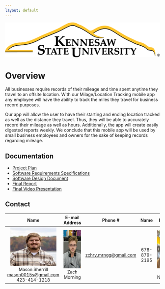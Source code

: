 ```yaml
---
layout: default
---
```


<img src="assets/images/KSULogo.png" alt="Kennesaw State University Logo" />

# Overview

All businesses require records of their mileage and time spent anytime they travel to an offsite location. With our Milage/Location Tracking mobile app any employee will have the ability to track the miles they travel for business record purposes.  

Our app will allow the user to have their starting and ending location tracked as well as the distance they travel. Thus, they will be able to accurately record their mileage as well as hours. Additionally, the app will create easily digested reports weekly. We conclude that this mobile app will be used by small business employees and owners for the sake of keeping records regarding mileage. 


## Documentation

* [Project Plan](./project-plan.html)
* [Software Requirements Specifications](./SRS.html)
* [Software Design Document](./SDD.html)
* [Final Report](./FinalReport.html)
* [Final Video Presentation](./VideoPresentation.html)


## Contact

| Name           | E-mail Address              | Phone #      | Name | Name
|:---------------:|:----------------------------:|:-------------:|:---------:|:---------:
| <img src="assets/images/Mason.png" alt="Mason Sherrill" width="150" height="125"/> <br> Mason Sherrill <mason0015s@gmail.com>  423-414-1218 | <img src="assets/images/Zach.png" alt="Zach Morning" width="150" height="125"/> <br> Zach Morning   | <zchry.mrngg@gmail.com>     | 678-879-2195 | <img src="assets/images/Alex.png" alt="Alex Nguyen" width="150" height="125"/> <br> Alex Nguyen    | <alexnguyen02@outlook.com>  | 770-862-7410 | <img src="assets/images/Brian.png" alt="Brian Nghiem" width="150" height="125"/> <br> Brian Nghiem   | <brian.nghiem06@gmail.com>  | 678-216-9379 | <img src="assets/images/Shaun.png" alt="Shaun Teague" width="150" height="125"/> <br> Shaun Teague   | <shaunteague06@outlook.com> | 207-352-8811 

